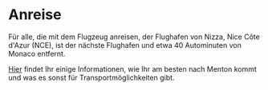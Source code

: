 # Anreise

Für alle, die mit dem Flugzeug anreisen, der Flughafen von Nizza, Nice Côte d'Azur (NCE), ist der nächste Flughafen und etwa 40 Autominuten von Monaco entfernt.

[Hier](../transport) findet Ihr einige Informationen, wie Ihr am besten nach Menton kommt und was es sonst für Transportmöglichkeiten gibt.
